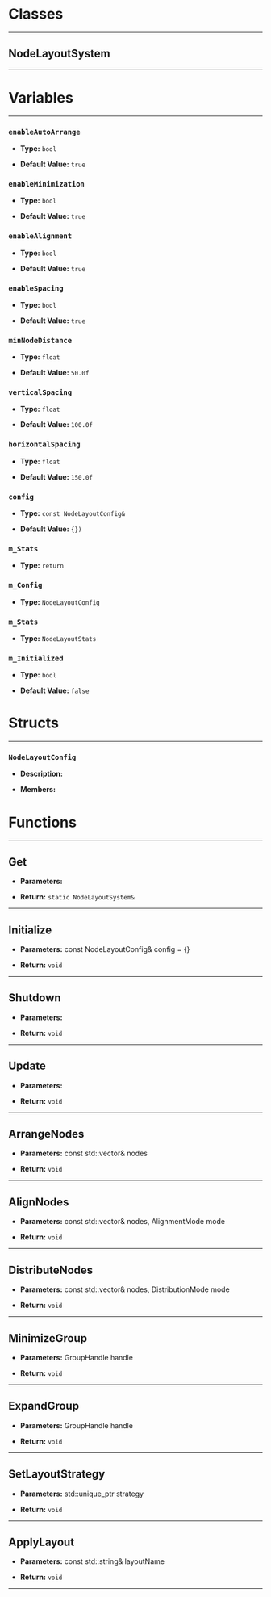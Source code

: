 # Classes
---

## NodeLayoutSystem
---




# Variables
---

### `enableAutoArrange`

- **Type:** `bool`

- **Default Value:** `true`



### `enableMinimization`

- **Type:** `bool`

- **Default Value:** `true`



### `enableAlignment`

- **Type:** `bool`

- **Default Value:** `true`



### `enableSpacing`

- **Type:** `bool`

- **Default Value:** `true`



### `minNodeDistance`

- **Type:** `float`

- **Default Value:** `50.0f`



### `verticalSpacing`

- **Type:** `float`

- **Default Value:** `100.0f`



### `horizontalSpacing`

- **Type:** `float`

- **Default Value:** `150.0f`



### `config`

- **Type:** `const NodeLayoutConfig&`

- **Default Value:** `{})`



### `m_Stats`

- **Type:** `return`



### `m_Config`

- **Type:** `NodeLayoutConfig`



### `m_Stats`

- **Type:** `NodeLayoutStats`



### `m_Initialized`

- **Type:** `bool`

- **Default Value:** `false`




# Structs
---

### `NodeLayoutConfig`

- **Description:** 

- **Members:**




# Functions
---

## Get



- **Parameters:** 

- **Return:** `static NodeLayoutSystem&`

---

## Initialize



- **Parameters:** const NodeLayoutConfig& config = {}

- **Return:** `void`

---

## Shutdown



- **Parameters:** 

- **Return:** `void`

---

## Update



- **Parameters:** 

- **Return:** `void`

---

## ArrangeNodes



- **Parameters:** const std::vector<NodeHandle>& nodes

- **Return:** `void`

---

## AlignNodes



- **Parameters:** const std::vector<NodeHandle>& nodes, AlignmentMode mode

- **Return:** `void`

---

## DistributeNodes



- **Parameters:** const std::vector<NodeHandle>& nodes, DistributionMode mode

- **Return:** `void`

---

## MinimizeGroup



- **Parameters:** GroupHandle handle

- **Return:** `void`

---

## ExpandGroup



- **Parameters:** GroupHandle handle

- **Return:** `void`

---

## SetLayoutStrategy



- **Parameters:** std::unique_ptr<ILayoutStrategy> strategy

- **Return:** `void`

---

## ApplyLayout



- **Parameters:** const std::string& layoutName

- **Return:** `void`

---
